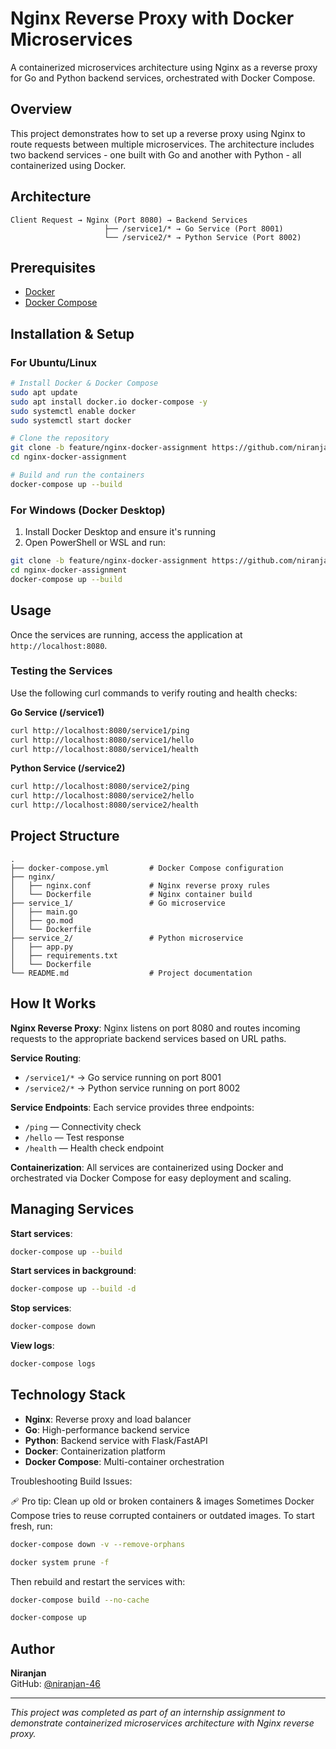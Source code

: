 # Nginx Reverse Proxy with Docker Microservices

A containerized microservices architecture using Nginx as a reverse proxy for Go and Python backend services, orchestrated with Docker Compose.

## Overview

This project demonstrates how to set up a reverse proxy using Nginx to route requests between multiple microservices. The architecture includes two backend services - one built with Go and another with Python - all containerized using Docker.

## Architecture

```
Client Request → Nginx (Port 8080) → Backend Services
                     ├── /service1/* → Go Service (Port 8001)
                     └── /service2/* → Python Service (Port 8002)
```

## Prerequisites

- [Docker](https://docs.docker.com/get-docker/)
- [Docker Compose](https://docs.docker.com/compose/install/)

## Installation & Setup

### For Ubuntu/Linux

```bash
# Install Docker & Docker Compose
sudo apt update
sudo apt install docker.io docker-compose -y
sudo systemctl enable docker
sudo systemctl start docker

# Clone the repository
git clone -b feature/nginx-docker-assignment https://github.com/niranjan-46/nginx-docker-assignment.git
cd nginx-docker-assignment

# Build and run the containers
docker-compose up --build
```

### For Windows (Docker Desktop)

1. Install Docker Desktop and ensure it's running
2. Open PowerShell or WSL and run:

```bash
git clone -b feature/nginx-docker-assignment https://github.com/niranjan-46/nginx-docker-assignment.git
cd nginx-docker-assignment
docker-compose up --build
```

## Usage

Once the services are running, access the application at `http://localhost:8080`.

### Testing the Services

Use the following curl commands to verify routing and health checks:

**Go Service (/service1)**
```bash
curl http://localhost:8080/service1/ping
curl http://localhost:8080/service1/hello
curl http://localhost:8080/service1/health
```

**Python Service (/service2)**
```bash
curl http://localhost:8080/service2/ping
curl http://localhost:8080/service2/hello
curl http://localhost:8080/service2/health
```

## Project Structure

```
.
├── docker-compose.yml         # Docker Compose configuration
├── nginx/
│   ├── nginx.conf             # Nginx reverse proxy rules
│   └── Dockerfile             # Nginx container build
├── service_1/                 # Go microservice
│   ├── main.go
│   ├── go.mod
│   └── Dockerfile
├── service_2/                 # Python microservice
│   ├── app.py
│   ├── requirements.txt
│   └── Dockerfile
└── README.md                  # Project documentation
```

## How It Works

**Nginx Reverse Proxy**: Nginx listens on port 8080 and routes incoming requests to the appropriate backend services based on URL paths.

**Service Routing**:
- `/service1/*` → Go service running on port 8001
- `/service2/*` → Python service running on port 8002

**Service Endpoints**: Each service provides three endpoints:
- `/ping` — Connectivity check
- `/hello` — Test response
- `/health` — Health check endpoint

**Containerization**: All services are containerized using Docker and orchestrated via Docker Compose for easy deployment and scaling.

## Managing Services

**Start services**:
```bash
docker-compose up --build
```

**Start services in background**:
```bash
docker-compose up --build -d
```

**Stop services**:
```bash
docker-compose down
```

**View logs**:
```bash
docker-compose logs
```

## Technology Stack

- **Nginx**: Reverse proxy and load balancer
- **Go**: High-performance backend service
- **Python**: Backend service with Flask/FastAPI
- **Docker**: Containerization platform
- **Docker Compose**: Multi-container orchestration


Troubleshooting Build Issues: 

🩹 Pro tip: Clean up old or broken containers & images
Sometimes Docker Compose tries to reuse corrupted containers or outdated images. To start fresh, run:
```bash
docker-compose down -v --remove-orphans
```
```bash
docker system prune -f
```
Then rebuild and restart the services with:

```bash
docker-compose build --no-cache
```
```bash
docker-compose up
```

## Author

**Niranjan**  
GitHub: [@niranjan-46](https://github.com/niranjan-46)

---

*This project was completed as part of an internship assignment to demonstrate containerized microservices architecture with Nginx reverse proxy.*
